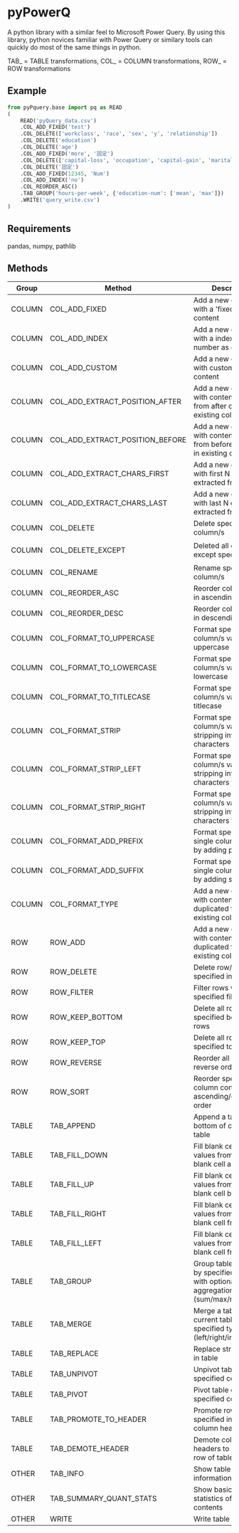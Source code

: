 # pyPowerQ

A python library with a similar feel to Microsoft Power Query. 
By using this library, python novices familiar with Power Query or similary tools can quickly do most of the same things in python.

TAB_ = TABLE transformations, COL_ = COLUMN transformations, ROW_ = ROW transformations

## Example

```python
from pyPquery.base import pq as READ
(
    READ('pyQuery_data.csv')
    .COL_ADD_FIXED('test')
    .COL_DELETE(['workclass', 'race', 'sex', 'y', 'relationship'])
    .COL_DELETE('education')
    .COL_DELETE('age')
    .COL_ADD_FIXED('more', '固定')
    .COL_DELETE(['capital-loss', 'occupation', 'capital-gain', 'marital-status'])
    .COL_DELETE('固定')
    .COL_ADD_FIXED(12345, 'Num')
    .COL_ADD_INDEX('no')
    .COL_REORDER_ASC()
    .TAB_GROUP('hours-per-week', {'education-num': ['mean', 'max']})
    .WRITE('query_write.csv')
)
```

## Requirements

pandas, numpy, pathlib

## Methods

| Group | Method |  Description | Example
| --- | --- | --- | ---
| COLUMN | COL_ADD_FIXED | Add a new column with a 'fixed' value as content
| COLUMN | COL_ADD_INDEX |  Add a new column with a index/serial number as content
| COLUMN | COL_ADD_CUSTOM |  Add a new column with custom (lambda) content
| COLUMN | COL_ADD_EXTRACT_POSITION_AFTER |  Add a new column with content extracted from after char pos in existing column
| COLUMN | COL_ADD_EXTRACT_POSITION_BEFORE |  Add a new column with content extracted from before char pos in existing column
| COLUMN | COL_ADD_EXTRACT_CHARS_FIRST |  Add a new column with first N chars extracted from column
| COLUMN | COL_ADD_EXTRACT_CHARS_LAST |  Add a new column with last N chars extracted from column
| COLUMN | COL_DELETE |  Delete specified column/s 
| COLUMN | COL_DELETE_EXCEPT |  Deleted all column/s except specified  | ```.COL_DELETE_EXCEPT('Age')``` ```.COL_DELETE_EXCEPT([0,3,6])``` ```.COL_DELETE_EXCEPT(slice(0,3))```
| COLUMN | COL_RENAME |  Rename specfied column/s
| COLUMN | COL_REORDER_ASC |  Reorder column titles in ascending order
| COLUMN | COL_REORDER_DESC |  Reorder column titles in descending order
| COLUMN | COL_FORMAT_TO_UPPERCASE |  Format specified column/s values to uppercase
| COLUMN | COL_FORMAT_TO_LOWERCASE |  Format specified column/s values to lowercase
| COLUMN | COL_FORMAT_TO_TITLECASE |  Format specified column/s values to titlecase
| COLUMN | COL_FORMAT_STRIP |  Format specified column/s values by stripping invisible characters
| COLUMN | COL_FORMAT_STRIP_LEFT |  Format specified column/s values by stripping invisible characters from left
| COLUMN | COL_FORMAT_STRIP_RIGHT |  Format specified column/s values by stripping invisible characters from right
| COLUMN | COL_FORMAT_ADD_PREFIX | Format specified single column values by adding prefix
| COLUMN | COL_FORMAT_ADD_SUFFIX |  Format specified single column values by adding suffix
| COLUMN | COL_FORMAT_TYPE |  Add a new column with content duplicated from existing column
| ROW | ROW_ADD |  Add a new column with content duplicated from existing column
| ROW | ROW_DELETE |  Delete row/s at specified index
| ROW | ROW_FILTER |  Filter rows with specified filter criteria
| ROW | ROW_KEEP_BOTTOM |  Delete all rows except specified bottom N rows
| ROW | ROW_KEEP_TOP |  Delete all rows except specified top N rows
| ROW | ROW_REVERSE |  Reorder all rows in reverse order
| ROW | ROW_SORT |  Reorder specified column contents in ascending/descending order
| TABLE | TAB_APPEND |  Append a table to bottom of current table
| TABLE | TAB_FILL_DOWN |  Fill blank cells with values from last non-blank cell above
| TABLE | TAB_FILL_UP |  Fill blank cells with values from last non-blank cell below
| TABLE | TAB_FILL_RIGHT |  Fill blank cells with values from last non-blank cell from left
| TABLE | TAB_FILL_LEFT |  Fill blank cells with values from last non-blank cell from right
| TABLE | TAB_GROUP |  Group table contents by specified columns with optional aggregation (sum/max/min etc)
| TABLE | TAB_MERGE |  Merge a table with current table with specified type (left/right/inner/outer) 
| TABLE | TAB_REPLACE |  Replace string values in table
| TABLE | TAB_UNPIVOT |  Unpivot table on specified columns
| TABLE | TAB_PIVOT |  Pivot table on specified columns
| TABLE | TAB_PROMOTE_TO_HEADER |  Promote row at specified index to column headers
| TABLE | TAB_DEMOTE_HEADER |  Demote column headers to make 1st row of table
| OTHER | TAB_INFO |  Show table summary information
| OTHER | TAB_SUMMARY_QUANT_STATS |  Show basic summary statistics of table contents
| OTHER | WRITE |  Write table to CSV
